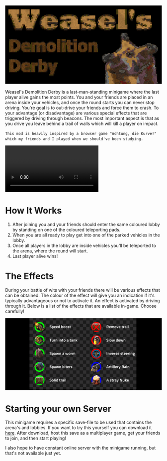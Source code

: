 ![](https://raw.githubusercontent.com/heinwessels/Factorio-DemolitionDerby/main/modpage/media/title-image.png)

Weasel's Demolition Derby is a last-man-standing minigame where the last player alive gains the most points. You and your friends are placed in an arena inside your vehicles, and once the round starts you can never stop driving. You're goal is to out-drive your friends and force them to crash. To your advantage (or disadvantage) are various special effects that are triggered by driving through beacons. The most important aspect is that as you drive you leave behind a trail of walls which will kill a player on impact.

`This mod is heavily inspired by a browser game "Achtung, die Kurve!" which my friends and I played when we should've been studying.`

![](https://raw.githubusercontent.com/heinwessels/Factorio-DemolitionDerby/main/modpage/media/mutual-crash.mp4)
# How It Works

1. After joining you and your friends should enter the same coloured lobby by standing on one of the coloured teleporting pads.
2. When you are all ready to play get into one of the parked vehicles in the lobby.
3. Once all players in the lobby are inside vehicles you'll be teleported to the arena, where the round will start.
4. Last player alive wins!

# The Effects

During your battle of wits with your friends there will be various effects that can be obtained. The colour of the effect will give you an indication if it's typically advantageous or not to activate it. An effect is activated by driving through it. Below is a list of the effects that are available in-game. Choose carefully!

![](https://raw.githubusercontent.com/heinwessels/Factorio-DemolitionDerby/main/modpage/media/effects.png)

# Starting your own Server

This minigame requires a specific save-file to be used that contains the arena's and lobbies. If you want to try this yourself you can download it [here](https://github.com/heinwessels/Factorio-DemolitionDerby/raw/main/saves/Weasels%20Demolition%20Derby.zip). After download, host this save as a multiplayer game, get your friends to join, and then start playing!

I also hope to have constant online server with the minigame running, but that's not available just yet.